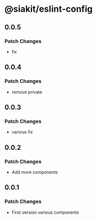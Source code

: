 # @siakit/eslint-config

## 0.0.5

### Patch Changes

- fix

## 0.0.4

### Patch Changes

- remove private

## 0.0.3

### Patch Changes

- various fix

## 0.0.2

### Patch Changes

- Add more components

## 0.0.1

### Patch Changes

- First version various components
